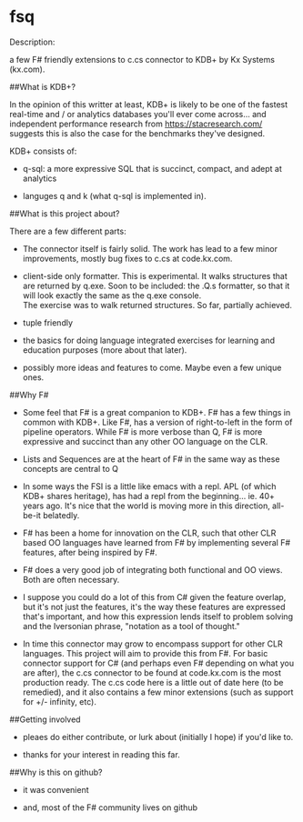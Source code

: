 fsq
===

Description: 

a few F# friendly extensions to c.cs connector to KDB+ by Kx Systems (kx.com).

##What is KDB+?

In the opinion of this writter at least, KDB+ is likely to be one of the fastest real-time and / or analytics databases you'll ever come across... and independent performance research from https://stacresearch.com/ suggests this is also the case for the benchmarks they've designed.  

KDB+ consists of:

* q-sql: a more expressive SQL that is succinct, compact, and adept at analytics

* languges q and k (what q-sql is implemented in).  


##What is this project about?

There are a few different parts:

* The connector itself is fairly solid.  The work has lead to a few minor improvements, mostly bug fixes to c.cs at code.kx.com.

* client-side only formatter.  This is experimental.  It walks structures that are returned by q.exe.  Soon to be included:
  the .Q.s formatter, so that it will look exactly the same as the q.exe console.  
  The exercise was to walk returned structures.  So far, partially achieved.

* tuple friendly

* the basics for doing language integrated exercises for learning and education purposes (more about that later).  

* possibly more ideas and features to come.  Maybe even a few unique ones.


##Why F#

* Some feel that F# is a great companion to KDB+.  F# has a few things in common with KDB+.  Like F#,
  has a version of right-to-left in the form of pipeline operators.  While F# is more verbose than Q, F# is 
  more expressive and succinct than any other OO language on the CLR.  

* Lists and Sequences are at the heart of F# in the same way as these concepts are central to Q

* In some ways the FSI is a little like emacs with a repl.  APL (of which KDB+ shares heritage), has had 
  a repl from the beginning... ie. 40+ years ago.  It's nice that the world is moving more in this direction,
  all-be-it belatedly.
  
* F# has been a home for innovation on the CLR, such that other CLR based OO languages have 
  learned from F# by implementing several F# features, after being inspired by F#.
 
* F# does a very good job of integrating both functional and OO views.  Both are often necessary.

* I suppose you could do a lot of this from C# given the feature overlap, but it's not 
  just the features, it's the way these features are expressed that's important, and how this expression 
  lends itself to problem solving and the Iversonian phrase, "notation as a tool of thought."

* In time this connector may grow to encompass support for other CLR languages.  This project
  will aim to provide this from F#.  For basic connector support for C# (and perhaps even F# depending on 
  what you are after), the c.cs connector to be found at code.kx.com is the most production ready.  The 
  c.cs code here is a little out of date here (to be remedied), and it also contains a few minor extensions
  (such as support for +/- infinity, etc).

##Getting involved

* pleaes do either contribute, or lurk about (initially I hope) if you'd like to.

* thanks for your interest in reading this far.

##Why is this on github?

* it was convenient

* and, most of the F# community lives on github




